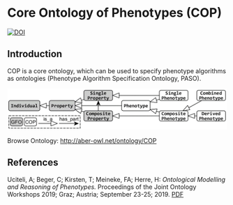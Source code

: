 # Core Ontology of Phenotypes (COP)

[![DOI](https://zenodo.org/badge/233046335.svg)](https://zenodo.org/badge/latestdoi/233046335)

## Introduction

COP is a core ontology, which can be used to specify phenotype algorithms as ontologies (Phenotype Algorithm Specification Ontology, PASO).

![COP overview](images/cop.png)

Browse Ontology: http://aber-owl.net/ontology/COP

## References

Uciteli, A; Beger, C; Kirsten, T; Meineke, FA; Herre, H: *Ontological Modelling and Reasoning of Phenotypes.* Proceedings of the Joint Ontology Workshops 2019; Graz; Austria; September 23-25; 2019. [PDF](http://ceur-ws.org/Vol-2518/paper-ODLS11.pdf)

